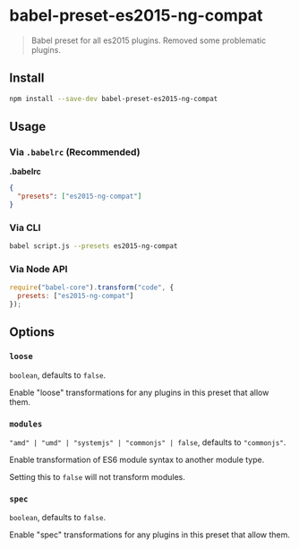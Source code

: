 # babel-preset-es2015-ng-compat

> Babel preset for all es2015 plugins. Removed some problematic plugins.

## Install

```sh
npm install --save-dev babel-preset-es2015-ng-compat
```

## Usage

### Via `.babelrc` (Recommended)

**.babelrc**

```json
{
  "presets": ["es2015-ng-compat"]
}
```

### Via CLI

```sh
babel script.js --presets es2015-ng-compat
```

### Via Node API

```javascript
require("babel-core").transform("code", {
  presets: ["es2015-ng-compat"]
});
```

## Options

### `loose`

`boolean`, defaults to `false`.

Enable "loose" transformations for any plugins in this preset that allow them.

### `modules`

`"amd" | "umd" | "systemjs" | "commonjs" | false`, defaults to `"commonjs"`.

Enable transformation of ES6 module syntax to another module type.

Setting this to `false` will not transform modules.

### `spec`

`boolean`, defaults to `false`.

Enable "spec" transformations for any plugins in this preset that allow them.